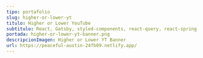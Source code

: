 ```yaml
---
tipo: portafolio
slug: higher-or-lower-yt
titulo: Higher or Lower YouTube
subtitulo: React, Gatsby, styled-components, react-query, react-spring
portada: higher-or-lower-yt-banner.png
descripcionImagen: Higher or Lower YT Banner
url: https://peaceful-austin-24fb09.netlify.app/
---
```

